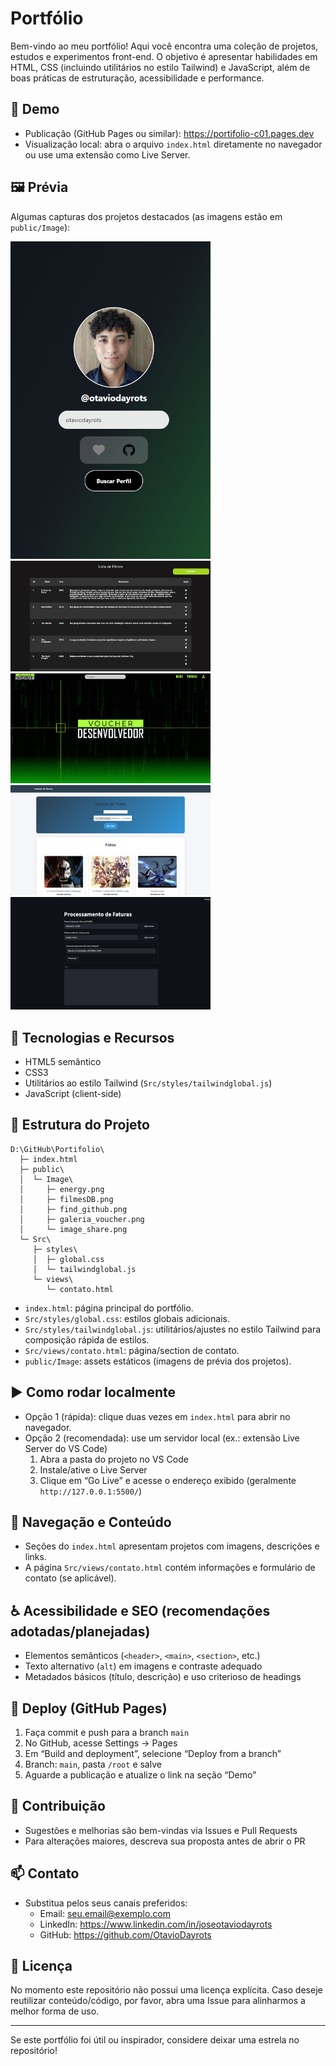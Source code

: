 # Portfólio

Bem-vindo ao meu portfólio! Aqui você encontra uma coleção de projetos, estudos e experimentos front-end. O objetivo é apresentar habilidades em HTML, CSS (incluindo utilitários no estilo Tailwind) e JavaScript, além de boas práticas de estruturação, acessibilidade e performance.

## 🔗 Demo
- Publicação (GitHub Pages ou similar): https://portifolio-c01.pages.dev
- Visualização local: abra o arquivo `index.html` diretamente no navegador ou use uma extensão como Live Server.

## 🖼️ Prévia
Algumas capturas dos projetos destacados (as imagens estão em `public/Image`):

<img src="public/Image/find_github.png" alt="Find GitHub" width="320">
<img src="public/Image/filmesDB.png" alt="Filmes DB" width="320">
<img src="public/Image/galeria_voucher.png" alt="Galeria Voucher" width="320">
<img src="public/Image/image_share.png" alt="Image Share" width="320">
<img src="public/Image/energy.png" alt="Energy" width="320">

## 🧰 Tecnologias e Recursos
- HTML5 semântico
- CSS3
- Utilitários ao estilo Tailwind (`Src/styles/tailwindglobal.js`)
- JavaScript (client-side)

## 📁 Estrutura do Projeto
```text
D:\GitHub\Portifolio\
  ├─ index.html
  ├─ public\
  │  └─ Image\
  │     ├─ energy.png
  │     ├─ filmesDB.png
  │     ├─ find_github.png
  │     ├─ galeria_voucher.png
  │     └─ image_share.png
  └─ Src\
     ├─ styles\
     │  ├─ global.css
     │  └─ tailwindglobal.js
     └─ views\
        └─ contato.html
```

- `index.html`: página principal do portfólio.
- `Src/styles/global.css`: estilos globais adicionais.
- `Src/styles/tailwindglobal.js`: utilitários/ajustes no estilo Tailwind para composição rápida de estilos.
- `Src/views/contato.html`: página/section de contato.
- `public/Image`: assets estáticos (imagens de prévia dos projetos).

## ▶️ Como rodar localmente
- Opção 1 (rápida): clique duas vezes em `index.html` para abrir no navegador.
- Opção 2 (recomendada): use um servidor local (ex.: extensão Live Server do VS Code)
  1. Abra a pasta do projeto no VS Code
  2. Instale/ative o Live Server
  3. Clique em “Go Live” e acesse o endereço exibido (geralmente `http://127.0.0.1:5500/`)

## 🧭 Navegação e Conteúdo
- Seções do `index.html` apresentam projetos com imagens, descrições e links.
- A página `Src/views/contato.html` contém informações e formulário de contato (se aplicável).

## ♿ Acessibilidade e SEO (recomendações adotadas/planejadas)
- Elementos semânticos (`<header>`, `<main>`, `<section>`, etc.)
- Texto alternativo (`alt`) em imagens e contraste adequado
- Metadados básicos (título, descrição) e uso criterioso de headings

## 🚀 Deploy (GitHub Pages)
1. Faça commit e push para a branch `main`
2. No GitHub, acesse Settings → Pages
3. Em “Build and deployment”, selecione “Deploy from a branch”
4. Branch: `main`, pasta `/root` e salve
5. Aguarde a publicação e atualize o link na seção “Demo”

## 🤝 Contribuição
- Sugestões e melhorias são bem-vindas via Issues e Pull Requests
- Para alterações maiores, descreva sua proposta antes de abrir o PR

## 📫 Contato
- Substitua pelos seus canais preferidos:
  - Email: seu.email@exemplo.com
  - LinkedIn: https://www.linkedin.com/in/joseotaviodayrots
  - GitHub: https://github.com/OtavioDayrots

## 📄 Licença
No momento este repositório não possui uma licença explícita. Caso deseje reutilizar conteúdo/código, por favor, abra uma Issue para alinharmos a melhor forma de uso.

---
Se este portfólio foi útil ou inspirador, considere deixar uma estrela no repositório!

